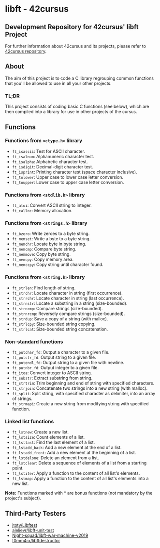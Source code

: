 # libft - 42cursus

## Development Repository for 42cursus' libft Project

For further information about 42cursus and its projects, please refer to [42cursus repository](https://github.com/42cursus).

## About

The aim of this project is to code a C library regrouping common functions that you'll be allowed to use in all your other projects.

### TL;DR

This project consists of coding basic C functions (see below), which are then compiled into a library for use in other projects of the cursus.

## Functions

### Functions from `<ctype.h>` library

- `ft_isascii`: Test for ASCII character.
- `ft_isalnum`: Alphanumeric character test.
- `ft_isalpha`: Alphabetic character test.
- `ft_isdigit`: Decimal-digit character test.
- `ft_isprint`: Printing character test (space character inclusive).
- `ft_tolower`: Upper case to lower case letter conversion.
- `ft_toupper`: Lower case to upper case letter conversion.

### Functions from `<stdlib.h>` library

- `ft_atoi`: Convert ASCII string to integer.
- `ft_calloc`: Memory allocation.

### Functions from `<strings.h>` library

- `ft_bzero`: Write zeroes to a byte string.
- `ft_memset`: Write a byte to a byte string.
- `ft_memchr`: Locate byte in byte string.
- `ft_memcmp`: Compare byte string.
- `ft_memmove`: Copy byte string.
- `ft_memcpy`: Copy memory area.
- `ft_memccpy`: Copy string until character found.

### Functions from `<string.h>` library

- `ft_strlen`: Find length of string.
- `ft_strchr`: Locate character in string (first occurrence).
- `ft_strrchr`: Locate character in string (last occurrence).
- `ft_strnstr`: Locate a substring in a string (size-bounded).
- `ft_strncmp`: Compare strings (size-bounded).
- `ft_strnrcmp`: Reversely compare strings (size-bounded).
- `ft_strdup`: Save a copy of a string (with malloc).
- `ft_strlcpy`: Size-bounded string copying.
- `ft_strlcat`: Size-bounded string concatenation.

### Non-standard functions

- `ft_putchar_fd`: Output a character to a given file.
- `ft_putstr_fd`: Output string to a given file.
- `ft_putendl_fd`: Output string to a given file with newline.
- `ft_putnbr_fd`: Output integer to a given file.
- `ft_itoa`: Convert integer to ASCII string.
- `ft_substr`: Extract substring from string.
- `ft_strtrim`: Trim beginning and end of string with specified characters.
- `ft_strjoin`: Concatenate two strings into a new string (with malloc).
- `ft_split`: Split string, with specified character as delimiter, into an array of strings.
- `ft_strmapi`: Create a new string from modifying string with specified function.

### Linked list functions

- `ft_lstnew`: Create a new list.
- `ft_lstsize`: Count elements of a list.
- `ft_lstlast`: Find the last element of a list.
- `ft_lstadd_back`: Add a new element at the end of a list.
- `ft_lstadd_front`: Add a new element at the beginning of a list.
- `ft_lstdelone`: Delete an element from a list.
- `ft_lstclear`: Delete a sequence of elements of a list from a starting point.
- `ft_lstiter`: Apply a function to the content of all list's elements.
- `ft_lstmap`: Apply a function to the content of all list's elements into a new list.

**Note:** Functions marked with * are bonus functions (not mandatory by the project's subject).

## Third-Party Testers

- [jtoty/Libftest](https://github.com/jtoty/Libftest)
- [alelievr/libft-unit-test](https://github.com/alelievr/libft-unit-test)
- [Night-squad/libft-war-machine-v2019](https://github.com/Night-squad/libft-war-machine-v2019)
- [t0mm4rx/libftdestructor](https://github.com/t0mm4rx/libftdestructor)



